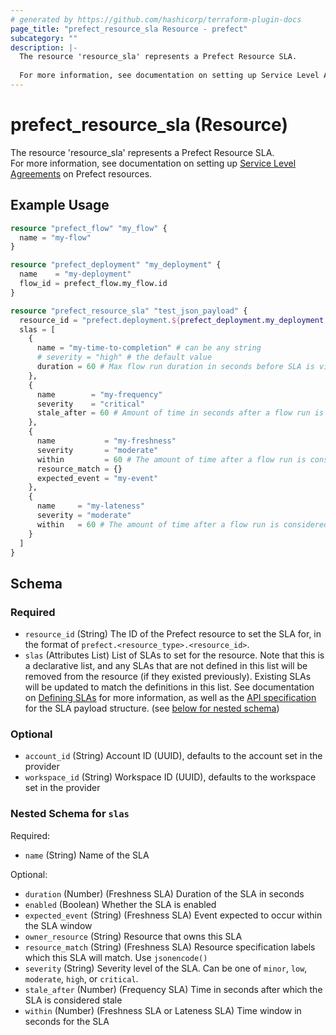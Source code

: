 ```yaml
---
# generated by https://github.com/hashicorp/terraform-plugin-docs
page_title: "prefect_resource_sla Resource - prefect"
subcategory: ""
description: |-
  The resource 'resource_sla' represents a Prefect Resource SLA.
  
  For more information, see documentation on setting up Service Level Agreements https://docs.prefect.io/v3/automate/events/slas on Prefect resources.
---
```


# prefect_resource_sla (Resource)

The resource 'resource_sla' represents a Prefect Resource SLA.
<br>
For more information, see documentation on setting up [Service Level Agreements](https://docs.prefect.io/v3/automate/events/slas) on Prefect resources.

## Example Usage

```terraform
resource "prefect_flow" "my_flow" {
  name = "my-flow"
}

resource "prefect_deployment" "my_deployment" {
  name    = "my-deployment"
  flow_id = prefect_flow.my_flow.id
}

resource "prefect_resource_sla" "test_json_payload" {
  resource_id = "prefect.deployment.${prefect_deployment.my_deployment.id}"
  slas = [
    {
      name = "my-time-to-completion" # can be any string
      # severity = "high" # the default value
      duration = 60 # Max flow run duration in seconds before SLA is violated
    },
    {
      name        = "my-frequency"
      severity    = "critical"
      stale_after = 60 # Amount of time in seconds after a flow run is considered stale
    },
    {
      name           = "my-freshness"
      severity       = "moderate"
      within         = 60 # The amount of time after a flow run is considered stale.
      resource_match = {}
      expected_event = "my-event"
    },
    {
      name     = "my-lateness"
      severity = "moderate"
      within   = 60 # The amount of time after a flow run is considered stale.
    }
  ]
}
```

<!-- schema generated by tfplugindocs -->
## Schema

### Required

- `resource_id` (String) The ID of the Prefect resource to set the SLA for, in the format of `prefect.<resource_type>.<resource_id>`.
- `slas` (Attributes List) List of SLAs to set for the resource. Note that this is a declarative list, and any SLAs that are not defined in this list will be removed from the resource (if they existed previously). Existing SLAs will be updated to match the definitions in this list. See documentation on [Defining SLAs](https://docs.prefect.io/v3/automate/events/slas#defining-slas) for more information, as well as the [API specification](https://app.prefect.cloud/api/docs#tag/SLAs/operation/apply_slas_api_accounts__account_id__workspaces__workspace_id__slas_apply_resource_slas__resource_id__post) for the SLA payload structure. (see [below for nested schema](#nestedatt--slas))

### Optional

- `account_id` (String) Account ID (UUID), defaults to the account set in the provider
- `workspace_id` (String) Workspace ID (UUID), defaults to the workspace set in the provider

<a id="nestedatt--slas"></a>
### Nested Schema for `slas`

Required:

- `name` (String) Name of the SLA

Optional:

- `duration` (Number) (Freshness SLA) Duration of the SLA in seconds
- `enabled` (Boolean) Whether the SLA is enabled
- `expected_event` (String) (Freshness SLA) Event expected to occur within the SLA window
- `owner_resource` (String) Resource that owns this SLA
- `resource_match` (String) (Freshness SLA) Resource specification labels which this SLA will match. Use `jsonencode()`
- `severity` (String) Severity level of the SLA. Can be one of `minor`, `low`, `moderate`, `high`, or `critical`.
- `stale_after` (Number) (Frequency SLA) Time in seconds after which the SLA is considered stale
- `within` (Number) (Freshness SLA or Lateness SLA) Time window in seconds for the SLA
